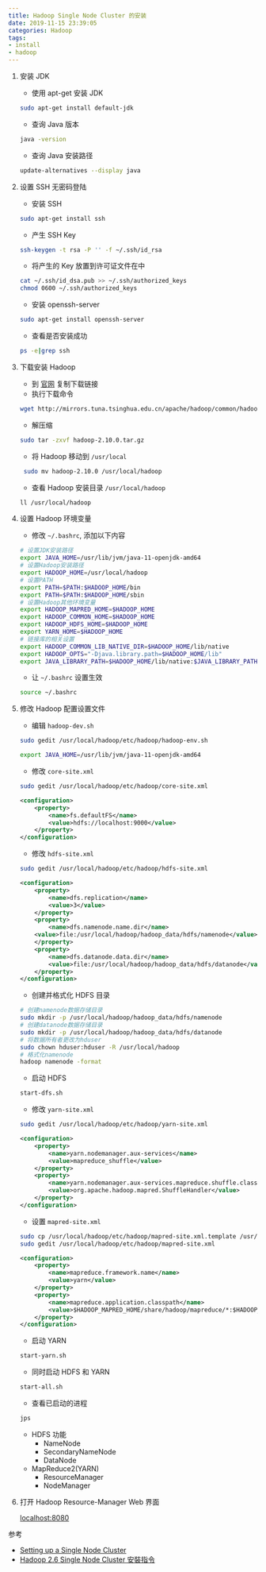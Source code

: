 ```yaml
---
title: Hadoop Single Node Cluster 的安装
date: 2019-11-15 23:39:05
categories: Hadoop
tags:
- install
- hadoop
---
```

1. 安装 JDK

    - 使用 apt-get 安装 JDK

    ```bash
    sudo apt-get install default-jdk
    ```

    - 查询 Java 版本

    ```bash
    java -version
    ```

    - 查询 Java 安装路径

    ```bash
    update-alternatives --display java
    ```

2. 设置 SSH 无密码登陆

    - 安装 SSH

    ```bash
    sudo apt-get install ssh
    ```

    - 产生 SSH Key

    ```bash
    ssh-keygen -t rsa -P '' -f ~/.ssh/id_rsa
    ```

    - 将产生的 Key 放置到许可证文件在中

    ```bash
    cat ~/.ssh/id_dsa.pub >> ~/.ssh/authorized_keys
    chmod 0600 ~/.ssh/authorized_keys
    ```

    - 安装 openssh-server

    ```bash
    sudo apt-get install openssh-server
    ```

    - 查看是否安装成功

    ```bash
    ps -e|grep ssh
    ```

3. 下载安装 Hadoop

    - 到 [官网]( https://hadoop.apache.org/releases.html ) 复制下载链接
    - 执行下载命令

    ```bash
    wget http://mirrors.tuna.tsinghua.edu.cn/apache/hadoop/common/hadoop-2.10.0/hadoop-2.10.0.tar.gz
    ```

    - 解压缩

    ```bash
    sudo tar -zxvf hadoop-2.10.0.tar.gz
    ```

    - 将 Hadoop 移动到 `/usr/local`

    ```bash
     sudo mv hadoop-2.10.0 /usr/local/hadoop
    ```

    - 查看 Hadoop 安装目录 `/usr/local/hadoop`

    ```bash
    ll /usr/local/hadoop
    ```

4. 设置 Hadoop 环境变量

    - 修改 `~/.bashrc`, 添加以下内容

    ```bash
    # 设置JDK安装路径
    export JAVA_HOME=/usr/lib/jvm/java-11-openjdk-amd64
    # 设置Hadoop安装路径
    export HADOOP_HOME=/usr/local/hadoop
    # 设置PATH
    export PATH=$PATH:$HADOOP_HOME/bin
    export PATH=$PATH:$HADOOP_HOME/sbin
    # 设置Hadoop其他环境变量
    export HADOOP_MAPRED_HOME=$HADOOP_HOME
    export HADOOP_COMMON_HOME=$HADOOP_HOME
    export HADOOP_HDFS_HOME=$HADOOP_HOME
    export YARN_HOME=$HADOOP_HOME
    # 链接库的相关设置
    export HADOOP_COMMON_LIB_NATIVE_DIR=$HADOOP_HOME/lib/native
    export HADOOP_OPTS="-Djava.library.path=$HADOOP_HOME/lib"
    export JAVA_LIBRARY_PATH=$HADOOP_HOME/lib/native:$JAVA_LIBRARY_PATH
    ```

    - 让 `~/.bashrc` 设置生效

    ```bash
    source ~/.bashrc
    ```

5. 修改 Hadoop 配置设置文件

    - 编辑 `hadoop-dev.sh`

    ```bash
    sudo gedit /usr/local/hadoop/etc/hadoop/hadoop-env.sh
    ```

    ```sh
    export JAVA_HOME=/usr/lib/jvm/java-11-openjdk-amd64
    ```

    - 修改 `core-site.xml`

    ```bash
    sudo gedit /usr/local/hadoop/etc/hadoop/core-site.xml
    ```

    ```xml
    <configuration>
        <property>
            <name>fs.defaultFS</name>
            <value>hdfs://localhost:9000</value>
        </property>
    </configuration>
    ```

    - 修改 `hdfs-site.xml`

    ```bash
    sudo gedit /usr/local/hadoop/etc/hadoop/hdfs-site.xml
    ```

    ```xml
    <configuration>
        <property>
            <name>dfs.replication</name>
            <value>3</value>
        </property>
        <property>
            <name>dfs.namenode.name.dir</name>
        <value>file:/usr/local/hadoop/hadoop_data/hdfs/namenode</value>
        </property>
        <property>
            <name>dfs.datanode.data.dir</name>
            <value>file:/usr/local/hadoop/hadoop_data/hdfs/datanode</value>
        </property>
    </configuration>
    ```

    - 创建并格式化 HDFS 目录

    ```bash
    # 创建namenode数据存储目录
    sudo mkdir -p /usr/local/hadoop/hadoop_data/hdfs/namenode
    # 创建datanode数据存储目录
    sudo mkdir -p /usr/local/hadoop/hadoop_data/hdfs/datanode
    # 将数据所有者更改为hduser
    sudo chown hduser:hduser -R /usr/local/hadoop
    # 格式化namenode
    hadoop namenode -format
    ```

    - 启动 HDFS

    ```bash
    start-dfs.sh
    ```

    - 修改 `yarn-site.xml`

    ```bash
    sudo gedit /usr/local/hadoop/etc/hadoop/yarn-site.xml
    ```

    ```xml
    <configuration>
        <property>
            <name>yarn.nodemanager.aux-services</name>
            <value>mapreduce_shuffle</value>
        </property>
        <property>
            <name>yarn.nodemanager.aux-services.mapreduce.shuffle.class</name>
            <value>org.apache.hadoop.mapred.ShuffleHandler</value>
        </property>
    </configuration>
    ```

    - 设置 `mapred-site.xml`

    ```bash
    sudo cp /usr/local/hadoop/etc/hadoop/mapred-site.xml.template /usr/local/hadoop/etc/hadoop/mapred-site.xml
    sudo gedit /usr/local/hadoop/etc/hadoop/mapred-site.xml
    ```

    ```xml
    <configuration>
        <property>
            <name>mapreduce.framework.name</name>
            <value>yarn</value>
        </property>
        <property>
            <name>mapreduce.application.classpath</name>
            <value>$HADOOP_MAPRED_HOME/share/hadoop/mapreduce/*:$HADOOP_MAPRED_HOME/share/hadoop/mapreduce/lib/*</value>
        </property>
    </configuration>
    ```

    - 启动 YARN

    ```bash
    start-yarn.sh
    ```

    - 同时启动 HDFS 和 YARN

    ```bash
    start-all.sh
    ```

    - 查看已启动的进程

    ```bash
    jps
    ```

    - HDFS 功能
      - NameNode
      - SecondaryNameNode
      - DataNode
    - MapReduce2(YARN)
      - ResourceManager
      - NodeManager

6. 打开 Hadoop Resource-Manager Web 界面

    [localhost:8080](http://localhost:8088/)

参考

- [Setting up a Single Node Cluster](https://hadoop.apache.org/docs/stable/hadoop-project-dist/hadoop-common/SingleCluster.html#Installing_Software)
- [Hadoop 2.6 Single Node Cluster 安裝指令](http://blog.sina.com.cn/s/blog_1618db3120102w7wa.html)